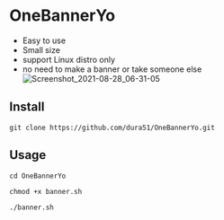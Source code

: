 # OneBannerYo
* Easy to use
* Small size
* support Linux distro only
* no need to make a banner or take someone else 
![Screenshot_2021-08-28_06-31-05](https://user-images.githubusercontent.com/83475148/131215080-85968c60-746c-4757-9f16-815aa2d2307e.png)

## Install 
`git clone https://github.com/dura51/OneBannerYo.git`
## Usage 
`cd OneBannerYo`


`chmod +x banner.sh`


`./banner.sh`

